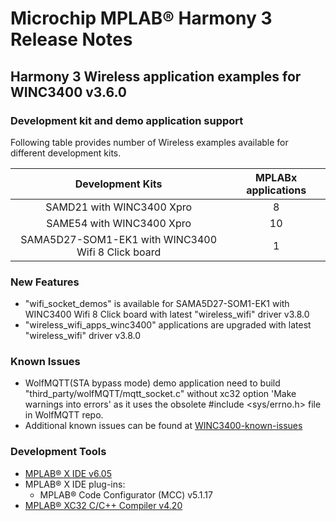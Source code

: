 <!--
![Microchip logo](https://raw.githubusercontent.com/wiki/Microchip-MPLAB-Harmony/Microchip-MPLAB-Harmony.github.io/images/microchip_logo.png)
![Harmony logo small](https://raw.githubusercontent.com/wiki/Microchip-MPLAB-Harmony/Microchip-MPLAB-Harmony.github.io/images/microchip_mplab_harmony_logo_small.png)
!-->

# Microchip MPLAB® Harmony 3 Release Notes

## Harmony 3 Wireless application examples for WINC3400 v3.6.0

### Development kit and demo application support

Following table provides number of Wireless examples available for different development kits.

| Development Kits           | MPLABx applications |
|:--------------------------:|:-------------------:|
| SAMD21 with WINC3400 Xpro  |       8             |
| SAME54 with WINC3400 Xpro  |       10            |
| SAMA5D27-SOM1-EK1 with WINC3400 Wifi 8 Click board |   1                |

### New Features

- "wifi_socket_demos" is available for SAMA5D27-SOM1-EK1 with WINC3400 Wifi 8 Click board with latest "wireless_wifi" driver v3.8.0
- "wireless_wifi_apps_winc3400" applications are upgraded with latest "wireless_wifi" driver v3.8.0

### Known Issues

- WolfMQTT(STA bypass mode) demo application need to build "third_party/wolfMQTT/mqtt_socket.c" without xc32 option 'Make warnings into errors' as it uses the obsolete #include <sys/errno.h> file in WolfMQTT repo.
- Additional known issues can be found at [WINC3400-known-issues](https://github.com/MicrochipTech/WINC3400-known-issues)

### Development Tools

- [MPLAB® X IDE v6.05](https://www.microchip.com/mplab/mplab-x-ide)
- MPLAB® X IDE plug-ins:
  - MPLAB® Code Configurator (MCC) v5.1.17
- [MPLAB® XC32 C/C++ Compiler v4.20](https://www.microchip.com/mplab/compilers)
